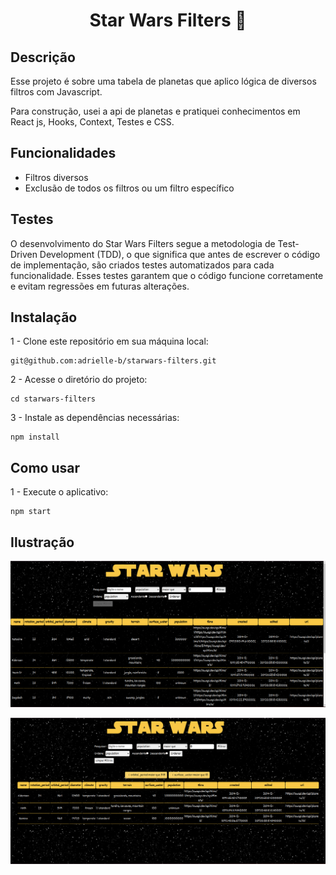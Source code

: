<div align="center">
<h1>Star Wars Filters 🌟</h1> 
</div>

<h2>Descrição</h2>
Esse projeto é sobre uma tabela de planetas que aplico lógica de diversos filtros com Javascript.

Para construção, usei a api de planetas e pratiquei conhecimentos em React js, Hooks, Context, Testes e CSS.

<h2>Funcionalidades</h2>

* Filtros diversos<br>
* Exclusão de todos os filtros ou um filtro específico<br>


<h2>Testes</h2>

O desenvolvimento do Star Wars Filters segue a metodologia de Test-Driven Development (TDD), o que significa que antes de escrever o código de implementação, são criados testes automatizados para cada funcionalidade. Esses testes garantem que o código funcione corretamente e evitam regressões em futuras alterações.

<h2>Instalação</h2>

1 - Clone este repositório em sua máquina local:

```
git@github.com:adrielle-b/starwars-filters.git
```

2 - Acesse o diretório do projeto:

```
cd starwars-filters
```

3 - Instale as dependências necessárias:

```
npm install
```

<h2>Como usar</h2>

1 - Execute o aplicativo:

```
npm start
```
<h2>Ilustração</h2>
<div align="center" width="300">
  
![image](./src/main.png)
  
![image](./src/filter.png)
</div>
